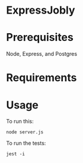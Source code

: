 # ExpressJobly

# Prerequisites

Node, Express, and Postgres

# Requirements

# Usage

To run this:

    node server.js
    
To run the tests:

    jest -i
